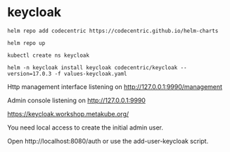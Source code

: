 # keycloak

`helm repo add codecentric https://codecentric.github.io/helm-charts`

`helm repo up`

`kubectl create ns keycloak`

`helm -n keycloak install keycloak codecentric/keycloak --version=17.0.3 -f values-keycloak.yaml`

Http management interface listening on http://127.0.0.1:9990/management

Admin console listening on http://127.0.0.1:9990

https://keycloak.workshop.metakube.org/

You need local access to create the initial admin user.

Open http://localhost:8080/auth
or use the add-user-keycloak script.

